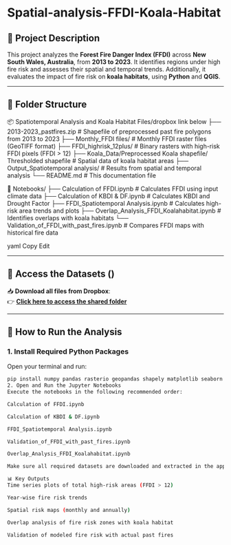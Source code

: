 # Spatial-analysis-FFDI-Koala-Habitat

## 📘 Project Description

This project analyzes the **Forest Fire Danger Index (FFDI)** across **New South Wales, Australia**, from **2013 to 2023**. It identifies regions under high fire risk and assesses their spatial and temporal trends. Additionally, it evaluates the impact of fire risk on **koala habitats**, using **Python** and **QGIS**.

---

## 📁 Folder Structure

📦 Spatiotemporal Analysis and Koala Habitat Files/dropbox link below
├── 2013-2023_pastfires.zip # Shapefile of preprocessed past fire polygons from 2013 to 2023
├── Monthly_FFDI files/ # Monthly FFDI raster files (GeoTIFF format)
├── FFDI_highrisk_12plus/ # Binary rasters with high-risk FFDI pixels (FFDI > 12)
├── Koala_Data/Preprocessed Koala shapefile/ Thresholded shapefile # Spatial data of koala habitat areas
├── Output_Spatiotemporal analysis/ # Results from spatial and temporal analysis
└── README.md # This documentation file

📁 Notebooks/
├── Calculation of FFDI.ipynb # Calculates FFDI using input climate data
├── Calculation of KBDI & DF.ipynb # Calculates KBDI and Drought Factor
├── FFDI_Spatiotemporal Analysis.ipynb # Calculates high-risk area trends and plots
├── Overlap_Analysis_FFDI_Koalahabitat.ipynb # Identifies overlaps with koala habitats
└── Validation_of_FFDI_with_past_fires.ipynb # Compares FFDI maps with historical fire data

yaml
Copy
Edit

---

## 🔗 Access the Datasets ()

📥 **Download all files from Dropbox**:  
👉 [**Click here to access the shared folder**](https://www.dropbox.com/scl/fo/y69xi2vhj2ucse75myh50/ABG0er6CdJDU60dFqmu2d5s?rlkey=9tuamuw7yurnz231006yfxrh3&st=qdeexgfx&dl=0)  

---

## 🧰 How to Run the Analysis

### 1. Install Required Python Packages

Open your terminal and run:

```bash
pip install numpy pandas rasterio geopandas shapely matplotlib seaborn xarray rioxarray
2. Open and Run the Jupyter Notebooks
Execute the notebooks in the following recommended order:

Calculation of FFDI.ipynb

Calculation of KBDI & DF.ipynb

FFDI_Spatiotemporal Analysis.ipynb

Validation_of_FFDI_with_past_fires.ipynb

Overlap_Analysis_FFDI_Koalahabitat.ipynb

Make sure all required datasets are downloaded and extracted in the appropriate folders.

📊 Key Outputs
Time series plots of total high-risk areas (FFDI > 12)

Year-wise fire risk trends

Spatial risk maps (monthly and annually)

Overlap analysis of fire risk zones with koala habitat

Validation of modeled fire risk with actual past fires

